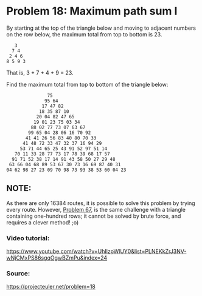 # Problem 18: Maximum path sum I

By starting at the top of the triangle below and moving to adjacent numbers on the row below, the maximum total from top to bottom is 23.

       3
      7 4
     2 4 6
    8 5 9 3

That is, 3 + 7 + 4 + 9 = 23.

Find the maximum total from top to bottom of the triangle below:
    
                   75
                  95 64
                 17 47 82
                18 35 87 10
               20 04 82 47 65
              19 01 23 75 03 34
             88 02 77 73 07 63 67
            99 65 04 28 06 16 70 92
           41 41 26 56 83 40 80 70 33
          41 48 72 33 47 32 37 16 94 29
         53 71 44 65 25 43 91 52 97 51 14
       70 11 33 28 77 73 17 78 39 68 17 57
      91 71 52 38 17 14 91 43 58 50 27 29 48
     63 66 04 68 89 53 67 30 73 16 69 87 40 31
    04 62 98 27 23 09 70 98 73 93 38 53 60 04 23

## NOTE: 
As there are only 16384 routes, it is possible to solve this problem by trying every route. 
However, [Problem 67](https://projecteuler.net/problem=67), is the same challenge with a triangle containing one-hundred rows; it cannot be solved by brute force, and requires a clever method! ;o)

### Video tutorial: 
https://www.youtube.com/watch?v=UhIlzpWlUY0&list=PLNEKkZrJ3NV-wNjCMxPS86sgqOgwBZmPu&index=24

### Source:
https://projecteuler.net/problem=18